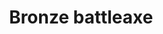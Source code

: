 ---
layout: item
title: Bronze battleaxe
item-id: 1375
datatable: true
id: 1375
name: "Bronze battleaxe"
members: false
lowalch: 20
highalch: 31
examine: "A vicious looking axe."
monsters:
  - id: 290
    name: "Dwarf"
    members: false
    combat_level: 10
    wiki_url: "https://oldschool.runescape.wiki/w/Dwarf#Level_10"
    drops:
      - quantity: "1"
        rarity: 0.015625
        drop_requirements: null
  - id: 292
    name: "Dwarf"
    members: false
    combat_level: 20
    wiki_url: "https://oldschool.runescape.wiki/w/Dwarf#Level_20"
    drops:
      - quantity: "1"
        rarity: 0.015625
        drop_requirements: null
  - id: 294
    name: "Dwarf"
    members: false
    combat_level: 11
    wiki_url: "https://oldschool.runescape.wiki/w/Dwarf#Level_11"
    drops:
      - quantity: "1"
        rarity: 0.015625
        drop_requirements: null
  - id: 299
    name: "Gunthor the brave"
    members: false
    combat_level: 29
    wiki_url: "https://oldschool.runescape.wiki/w/Gunthor_the_brave"
    drops:
      - quantity: "1"
        rarity: 0.03125
        drop_requirements: null
  - id: 1408
    name: "Dwarf"
    members: false
    combat_level: 7
    wiki_url: "https://oldschool.runescape.wiki/w/Dwarf#Level_7"
    drops:
      - quantity: "1"
        rarity: 0.015625
        drop_requirements: null
  - id: 2237
    name: "Ork"
    members: true
    combat_level: 107
    wiki_url: "https://oldschool.runescape.wiki/w/Ork"
    drops:
      - quantity: "1"
        rarity: 0.0390625
        drop_requirements: null
  - id: 3055
    name: "Barbarian"
    members: false
    combat_level: 17
    wiki_url: "https://oldschool.runescape.wiki/w/Barbarian#Level_17_(Alberich)"
    drops:
      - quantity: "1"
        rarity: 0.03125
        drop_requirements: null
  - id: 3056
    name: "Barbarian"
    members: false
    combat_level: 10
    wiki_url: "https://oldschool.runescape.wiki/w/Barbarian#Level_10_(Fafner)"
    drops:
      - quantity: "1"
        rarity: 0.03125
        drop_requirements: null
  - id: 3068
    name: "Barbarian"
    members: false
    combat_level: 15
    wiki_url: "https://oldschool.runescape.wiki/w/Barbarian#Level_15_(Aitan)"
    drops:
      - quantity: "1"
        rarity: 0.03125
        drop_requirements: null
  - id: 3072
    name: "Barbarian"
    members: false
    combat_level: 9
    wiki_url: "https://oldschool.runescape.wiki/w/Barbarian#Level_9_(Sieglinde)"
    drops:
      - quantity: "1"
        rarity: 0.03125
        drop_requirements: null
  - id: 3262
    name: "Barbarian"
    members: false
    combat_level: 8
    wiki_url: "https://oldschool.runescape.wiki/w/Barbarian#Level_8"
    drops:
      - quantity: "1"
        rarity: 0.03125
        drop_requirements: null
  - id: 6449
    name: "Zombie"
    members: true
    combat_level: 40
    wiki_url: "https://oldschool.runescape.wiki/w/Zombie_(Tarn's_Lair)#Level_40"
    drops:
      - quantity: "1"
        rarity: 0.0390625
        drop_requirements: null
  - id: 6450
    name: "Zombie"
    members: true
    combat_level: 42
    wiki_url: "https://oldschool.runescape.wiki/w/Zombie_(Tarn's_Lair)#Level_42"
    drops:
      - quantity: "1"
        rarity: 0.0390625
        drop_requirements: null
  - id: 6451
    name: "Zombie"
    members: true
    combat_level: 47
    wiki_url: "https://oldschool.runescape.wiki/w/Zombie_(Tarn's_Lair)#Level_47"
    drops:
      - quantity: "1"
        rarity: 0.0390625
        drop_requirements: null
  - id: 6452
    name: "Zombie"
    members: true
    combat_level: 50
    wiki_url: "https://oldschool.runescape.wiki/w/Zombie_(Tarn's_Lair)#Level_50"
    drops:
      - quantity: "1"
        rarity: 0.0390625
        drop_requirements: null
  - id: 6453
    name: "Zombie"
    members: true
    combat_level: 56
    wiki_url: "https://oldschool.runescape.wiki/w/Zombie_(Tarn's_Lair)#Level_56"
    drops:
      - quantity: "1"
        rarity: 0.0390625
        drop_requirements: null
  - id: 6454
    name: "Zombie"
    members: true
    combat_level: 61
    wiki_url: "https://oldschool.runescape.wiki/w/Zombie_(Tarn's_Lair)#Level_61"
    drops:
      - quantity: "1"
        rarity: 0.0390625
        drop_requirements: null
  - id: 6455
    name: "Zombie"
    members: true
    combat_level: 67
    wiki_url: "https://oldschool.runescape.wiki/w/Zombie_(Tarn's_Lair)#Level_67"
    drops:
      - quantity: "1"
        rarity: 0.0390625
        drop_requirements: null
  - id: 6456
    name: "Zombie"
    members: true
    combat_level: 70
    wiki_url: "https://oldschool.runescape.wiki/w/Zombie_(Tarn's_Lair)#Level_70"
    drops:
      - quantity: "1"
        rarity: 0.0390625
        drop_requirements: null
  - id: 6457
    name: "Zombie"
    members: true
    combat_level: 72
    wiki_url: "https://oldschool.runescape.wiki/w/Zombie_(Tarn's_Lair)#Level_72"
    drops:
      - quantity: "1"
        rarity: 0.0390625
        drop_requirements: null
  - id: 6458
    name: "Zombie"
    members: true
    combat_level: 76
    wiki_url: "https://oldschool.runescape.wiki/w/Zombie_(Tarn's_Lair)#Level_76"
    drops:
      - quantity: "1"
        rarity: 0.0390625
        drop_requirements: null
  - id: 6459
    name: "Zombie"
    members: true
    combat_level: 80
    wiki_url: "https://oldschool.runescape.wiki/w/Zombie_(Tarn's_Lair)#Level_80"
    drops:
      - quantity: "1"
        rarity: 0.0390625
        drop_requirements: null
  - id: 6460
    name: "Zombie"
    members: true
    combat_level: 85
    wiki_url: "https://oldschool.runescape.wiki/w/Zombie_(Tarn's_Lair)#Level_85"
    drops:
      - quantity: "1"
        rarity: 0.0390625
        drop_requirements: null
  - id: 6461
    name: "Zombie"
    members: true
    combat_level: 86
    wiki_url: "https://oldschool.runescape.wiki/w/Zombie_(Tarn's_Lair)#Level_86"
    drops:
      - quantity: "1"
        rarity: 0.0390625
        drop_requirements: null
  - id: 6462
    name: "Zombie"
    members: true
    combat_level: 90
    wiki_url: "https://oldschool.runescape.wiki/w/Zombie_(Tarn's_Lair)#Level_90"
    drops:
      - quantity: "1"
        rarity: 0.0390625
        drop_requirements: null
  - id: 6463
    name: "Zombie"
    members: true
    combat_level: 95
    wiki_url: "https://oldschool.runescape.wiki/w/Zombie_(Tarn's_Lair)#Level_95"
    drops:
      - quantity: "1"
        rarity: 0.0390625
        drop_requirements: null
  - id: 6464
    name: "Zombie"
    members: true
    combat_level: 98
    wiki_url: "https://oldschool.runescape.wiki/w/Zombie_(Tarn's_Lair)#Level_98"
    drops:
      - quantity: "1"
        rarity: 0.0390625
        drop_requirements: null
  - id: 6465
    name: "Zombie"
    members: true
    combat_level: 100
    wiki_url: "https://oldschool.runescape.wiki/w/Zombie_(Tarn's_Lair)#Level_100"
    drops:
      - quantity: "1"
        rarity: 0.0390625
        drop_requirements: null
  - id: 6466
    name: "Zombie"
    members: true
    combat_level: 81
    wiki_url: "https://oldschool.runescape.wiki/w/Zombie_(Tarn's_Lair)#Level_81"
    drops:
      - quantity: "1"
        rarity: 0.0390625
        drop_requirements: null
---